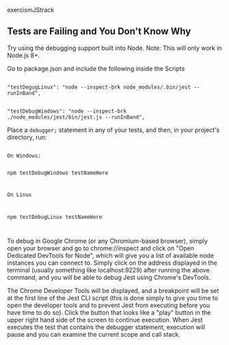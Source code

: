 exercismJStrack

<h2>Tests are Failing and You Don't Know Why</h2>

Try using the debugging support built into Node. Note: This will only work in Node.js 8+.

Go to package.json and include the following inside the Scripts

<code>
"testDegugLinux": "node --inspect-brk node_modules/.bin/jest --runInBand",

"testDebugWindows": "node --inspect-brk ./node_modules/jest/bin/jest.js --runInBand",
</code>

Place a <code>debugger;</code> statement in any of your tests, and then, in your project's directory, run:

<code>
On Windows:

npm testDebugWindows testNameHere

On Linux

npm testDebugLinux testNameHere

</code>

To debug in Google Chrome (or any Chromium-based browser), simply open your browser and go to chrome://inspect and click on "Open Dedicated DevTools for Node", which will give you a list of available node instances you can connect to. Simply click on the address displayed in the terminal (usually something like localhost:9229) after running the above command, and you will be able to debug Jest using Chrome's DevTools.

The Chrome Developer Tools will be displayed, and a breakpoint will be set at the first line of the Jest CLI script (this is done simply to give you time to open the developer tools and to prevent Jest from executing before you have time to do so). Click the button that looks like a "play" button in the upper right hand side of the screen to continue execution. When Jest executes the test that contains the debugger statement, execution will pause and you can examine the current scope and call stack.
